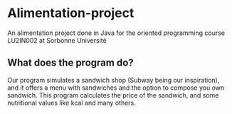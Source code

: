 # Alimentation-project
An alimentation project done in Java for the oriented programming course LU2IN002 at Sorbonne Université
## What does the program do?
Our program simulates a sandwich shop (Subway being our inspiration), and it offers a menu with sandwiches and the option to compose you own sandwich. This program calculates the price of the sandwich, and some nutritional values like kcal and many others.
